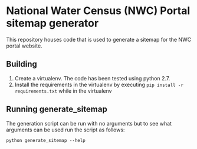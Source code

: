 # National Water Census (NWC) Portal sitemap generator

This repository houses code that is used to generate a sitemap for the NWC portal website.

## Building
1. Create a virtualenv. The code has been tested using python 2.7.
2. Install the requirements in the virtualenv by executing ```pip install -r requirements.txt``` while in the virtualenv

## Running generate_sitemap
The generation script can be run with no arguments  but to see what arguments can be used run the script as follows:
```
python generate_sitemap --help
```